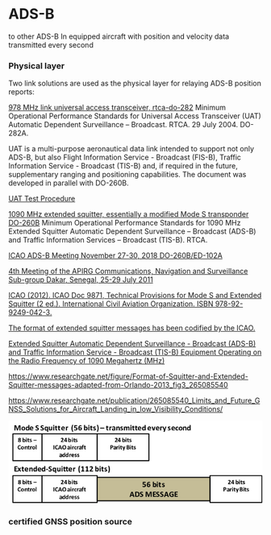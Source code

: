# ADS-B

to other ADS-B In equipped aircraft with position and velocity data transmitted every second

### Physical layer

Two link solutions are used as the physical layer for relaying ADS-B position reports: 

[978 MHz link  universal access transceiver, rtca-do-282](https://standards.globalspec.com/std/2011300/rtca-do-282) Minimum Operational Performance Standards for Universal Access Transceiver (UAT) Automatic Dependent Surveillance – Broadcast. RTCA. 29 July 2004. DO-282A. 

UAT is a multi-purpose aeronautical data link intended to support not only ADS-B, but also Flight Information Service - Broadcast (FIS-B), Traffic Information Service - Broadcast (TIS-B) and, if required in the future, supplementary ranging and positioning capabilities. The document was developed in parallel with DO-260B.

[UAT Test Procedure ](https://www.icao.int/safety/acp/inactive%20working%20groups%20library/acp-wg-c-uat-8/uat-swg08-wp22%20-%20rc%20unit%203%20test%20procedure%20and%20report.pdf)

[1090 MHz extended squitter, essentially a modified Mode S transponder  DO-260B](https://my.rtca.org/productdetails?id=a1B36000001IcjDEAS) Minimum Operational Performance Standards for 1090 MHz Extended Squitter Automatic Dependent Surveillance – Broadcast (ADS-B) and Traffic Information Services – Broadcast (TIS-B). RTCA. 

[ICAO ADS-B Meeting November 27-30, 2018 DO-260B/ED-102A](https://www.icao.int/NACC/Documents/Meetings/2018/ADSB/P01-FAA-AgendaItem3.pdf)

[4th Meeting of the APIRG Communications, Navigation and Surveillance Sub-group Dakar, Senegal, 25-29 July 2011](https://www.icao.int/wacaf/documents/apirg/sg/2011/cns_sg4/docs/wp20_en.pdf)

[ICAO (2012). ICAO Doc 9871, Technical Provisions for Mode S and Extended Squitter (2 ed.). International Civil Aviation Organization. ISBN 978-92-9249-042-3.](https://www.icao.int/isbn/Lists/Publications/DispForm.aspx?ID=2052)

[The format of extended squitter messages has been codified by the ICAO.](https://www.icao.int/isbn/Lists/Publications/DispForm.aspx?ID=2052)

[Extended Squitter Automatic Dependent Surveillance - Broadcast (ADS-B) and Traffic Information Service - Broadcast (TIS-B) Equipment Operating on the Radio Frequency of  1090 Megahertz (MHz)](https://www.seaerospace.com/documents/TSO-C166A.pdf)

https://www.researchgate.net/figure/Format-of-Squitter-and-Extended-Squitter-messages-adapted-from-Orlando-2013_fig3_265085540

https://www.researchgate.net/publication/265085540_Limits_and_Future_GNSS_Solutions_for_Aircraft_Landing_in_low_Visibility_Conditions/ <!-- copies/LIMITSANDFUTUREGNSSSOLUTIONSFORAIRCRAFTLANDINGINLOWVISIBILITYCONDITIONS.pdf -->

![ADSB Message in Mode S Extended Squitter](image.png)

### certified GNSS position source  

